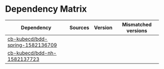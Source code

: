 # Dependency Matrix

Dependency | Sources | Version | Mismatched versions
---------- | ------- | ------- | -------------------
[cb-kubecd/bdd-spring-1582136709](https://github.com/cb-kubecd/bdd-spring-1582136709.git) |  | []() | 
[cb-kubecd/bdd-nh-1582137723](https://github.com/cb-kubecd/bdd-nh-1582137723.git) |  | []() | 
